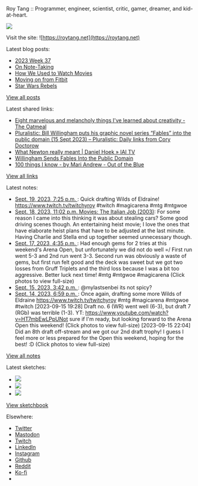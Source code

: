 Roy Tang :: Programmer, engineer, scientist, critic, gamer, dreamer, and kid-at-heart.

![](https://roytang.net/static/img/profile.jpg)

Visit the site: ![https://roytang.net](https://roytang.net)

Latest blog posts:

- [2023 Week 37](https://roytang.net/2023/09/2023-week-37/)
- [On Note-Taking](https://roytang.net/2023/09/note-taking/)
- [How We Used to Watch Movies](https://roytang.net/2023/09/watch-movies/)
- [Moving on from Fitbit](https://roytang.net/2023/09/moving-on-fitbit/)
- [Star Wars Rebels](https://roytang.net/2023/09/star-wars-rebels/)

[View all posts](https://roytang.net/blog)

Latest shared links:

- [Eight marvelous and melancholy things I&#x27;ve learned about creativity - The Oatmeal](https://roytang.net/2023/09/b79234b11a34d579ab49ff17a104f5a4/)
- [Pluralistic: Bill Willingham puts his graphic novel series “Fables” into the public domain (15 Sept 2023) – Pluralistic: Daily links from Cory Doctorow](https://roytang.net/2023/09/7a0ce60b14200ac5fae5a7061f3ef123/)
- [What Newton really meant | Daniel Hoek » IAI TV](https://roytang.net/2023/09/00387631506fa7ccc82838f6bd56c33a/)
- [Willingham Sends Fables Into the Public Domain](https://roytang.net/2023/09/333aac58d2a16e4ab5562670bae99366/)
- [100 things I know - by Mari Andrew - Out of the Blue](https://roytang.net/2023/09/b950b72f142bd5ce4e404fb818a1e7d5/)

[View all links](https://roytang.net/links)

Latest notes:

- [Sept. 19, 2023, 7:25 p.m. ](https://roytang.net/2023/09/111091563210893739/): Quick drafting Wilds of Eldraine! https://www.twitch.tv/twitchyroy #twitch #magicarena #mtg #mtgwoe
- [Sept. 18, 2023, 11:02 p.m. Movies: The Italian Job (2003)](https://roytang.net/2023/09/the-italian-job-2003/): For some reason I came into this thinking it was about stealing cars? Some good driving scenes though. An entertaining heist movie; I love the ones that have elaborate heist plans that have to be adjusted at the last minute. Having Charlie and Stella end up together seemed unnecessary though.
- [Sept. 17, 2023, 4:35 p.m. ](https://roytang.net/2023/09/111079568713413791/): Had enough gems for 2 tries at this weekend&#x27;s Arena Open, but unfortunately we did not do well =/ First run went 5-3 and 2nd run went 3-3. Second run was obviously a waste of gems, but first run felt good and the deck was sweet but we got two losses from Gruff Triplets and the third loss because I was a bit too aggressive. Better luck next time! #mtg #mtgwoe #magicarena (Click photos to view full-size)
- [Sept. 15, 2023, 3:42 p.m. ](https://roytang.net/2023/09/111068036161755706/): @mylastsenbei its not spicy?
- [Sept. 14, 2023, 6:59 p.m. ](https://roytang.net/2023/09/111063148374230519/): Once again, drafting some more Wilds of Eldraine https://www.twitch.tv/twitchyroy #mtg #magicarena #mtgwoe #twitch [2023-09-15 19:28] Draft no. 6 (WR) went well (6-3), but draft 7 (RGb) was terrible (1-3). YT: https://www.youtube.com/watch?v=HT7mbEwLPpUNot sure if I&#x27;m ready, but looking forward to the Arena Open this weekend! (Click photos to view full-size) [2023-09-15 22:04] Did an 8th draft off-stream and we got our 2nd draft trophy! I guess I feel more or less prepared for the Open this weekend, hoping for the best! :D (Click photos to view full-size)

[View all notes](https://roytang.net/notes)

Latest sketches:


- ![](https://roytang.net/media/cache/a6/91/a691e8e5ea3ce73099ba719c9d195dca.jpg)
- ![](https://roytang.net/media/cache/6a/6a/6a6a50c5debd7b0864f953d27d218c9f.jpg)
- ![](https://roytang.net/media/cache/7a/d4/7ad4e6def8147d6f83590eb62ebf33e6.jpg)

[View sketchbook](https://roytang.net/albums/sketchbook)


Elsewhere:

- [Twitter](https://twitter.com/roytang)
- [Mastodon](https://indieweb.social/@roytang)
- [Twitch](https://twitch.tv/twitchyroy)
- [LinkedIn](https://www.linkedin.com/in/roytang)
- [Instagram](https://instagram.com/roytang0400)
- [Github](https://github.com/roytang)
- [Reddit](https://reddit.com/u/hungryroy)
- [Ko-fi](https://ko-fi.com/roytang)
- [](mailto:hello@roytang.net)